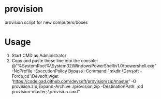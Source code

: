 # provision
provision script for new computers/boxes

# Usage
1. Start CMD as Administrator
2. Copy and paste these line into the console:
@"%SystemRoot%\System32\WindowsPowerShell\v1.0\powershell.exe" -NoProfile -ExecutionPolicy Bypass -Command "mkdir \Devsoft -Force;cd \Devsoft;wget 'https://codeload.github.com/devsoft/provision/zip/master' -O provision.zip;Expand-Archive .\provision.zip -DestinationPath .;cd provision-master;.\provision.cmd"
